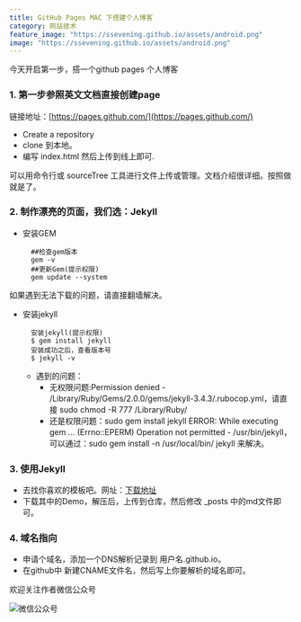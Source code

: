 ```yaml
---
title: GitHub Pages MAC 下搭建个人博客
category: 网站技术
feature_image: "https://ssevening.github.io/assets/android.png"
image: "https://ssevening.github.io/assets/android.png"
---
```


今天开启第一步，搭一个github pages 个人博客

<!-- more -->


### 1. 第一步参照英文文档直接创建page
 链接地址：[https://pages.github.com/](https://pages.github.com/)
 * Create a repository
 * clone 到本地。
 * 编写 index.html 然后上传到线上即可.

 可以用命令行或 sourceTree 工具进行文件上传或管理。文档介绍很详细。按照做就是了。


### 2. 制作漂亮的页面，我们选：Jekyll

* 安装GEM

		##检查gem版本
		gem -v
		##更新Gem(提示权限)
		gem update --system

如果遇到无法下载的问题，请直接翻墙解决。		

* 安装jekyll
		
		安装jekyll(提示权限)
		$ gem install jekyll
		安装成功之后，查看版本号
		$ jekyll -v

	* 遇到的问题：
	  * 无权限问题:Permission denied - /Library/Ruby/Gems/2.0.0/gems/jekyll-3.4.3/.rubocop.yml，请直接 sudo chmod -R 777 /Library/Ruby/
	  * 还是权限问题：sudo gem install jekyll
ERROR:  While executing gem ... (Errno::EPERM)
    Operation not permitted - /usr/bin/jekyll，可以通过：sudo gem install -n /usr/local/bin/ jekyll 来解决。
    
### 3. 使用Jekyll
* 去找你喜欢的模板吧。网址：[下载地址](http://jekyllthemes.org/)
* 下载其中的Demo，解压后，上传到仓库，然后修改 _posts 中的md文件即可。

### 4. 域名指向
* 申请个域名，添加一个DNS解析记录到 用户名.github.io。
* 在github中 新建CNAME文件名，然后写上你要解析的域名即可。


欢迎关注作者微信公众号

![微信公众号](https://ssevening.github.io/assets/weichat_qrcode.jpg)
